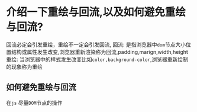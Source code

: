 # 介绍一下重绘与回流,以及如何避免重绘与回流?
回流必定会引发重绘，重绘不一定会引发回流,
回流: 是指浏览器中`dom`节点大小位置结构或属性发生改变,浏览器重新渲染称为回流,padding,marign,width,height
重绘: 当浏览器中的样式发生改变比如`color,background-color`,浏览器重新绘制的现象称为重绘

## 如何避免重绘与回流
在`js` 尽量`DOM`节点的操作